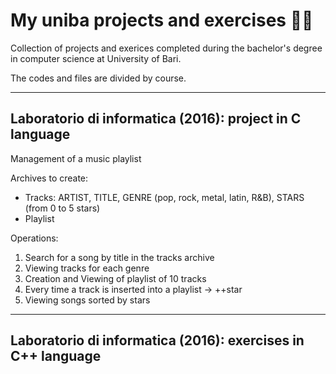 # My uniba projects and exercises :man_technologist:

Collection of projects and exerices completed during the bachelor's degree in computer science at University of Bari.

The codes and files are divided by course.

------------------------------------------------------------------------

## Laboratorio di informatica (2016): project in C language

Management of a music playlist

Archives to create:
- Tracks: ARTIST, TITLE, GENRE (pop, rock, metal, latin, R&B), STARS (from 0 to 5 stars)
- Playlist

Operations:
1. Search for a song by title in the tracks archive
2. Viewing tracks for each genre
3. Creation and Viewing of playlist of 10 tracks
4. Every time a track is inserted into a playlist -> ++star
5. Viewing songs sorted by stars

------------------------------------------------------------------------

## Laboratorio di informatica (2016): exercises in C++ language


